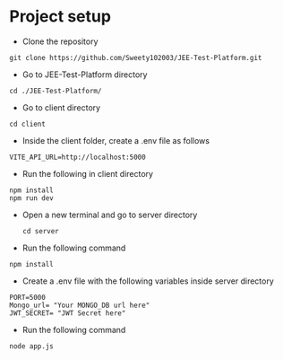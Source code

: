 # Project setup
- Clone the repository
```shell
git clone https://github.com/Sweety102003/JEE-Test-Platform.git 
```
- Go to JEE-Test-Platform directory
```shell
cd ./JEE-Test-Platform/
```

- Go to client directory
```shell
cd client
```
- Inside the client folder, create a .env file as follows
```.env
VITE_API_URL=http://localhost:5000
```

- Run the following in client directory
```shell
npm install
npm run dev
```

- Open a new terminal and go to server directory
  ```shell
  cd server
  ```
- Run the following command
```shell
npm install
```
- Create a .env file with the following variables inside server directory
```.env
PORT=5000
Mongo_url= "Your MONGO_DB url here"
JWT_SECRET= "JWT Secret here"
```
- Run the following command
```shell
node app.js
  ```